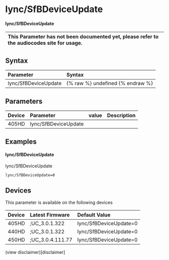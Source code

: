 ﻿---
description: lync/SfBDeviceUpdate
search:
    keywords: ['lync','SfBDeviceUpdate']
---

# lync/SfBDeviceUpdate

#### lync/SfBDeviceUpdate


| This Parameter has not been documented yet, please refer to the audiocodes site for usage.  |
| :--- |

## Syntax
| Parameter | Syntax |
| :--- | :--- |
|lync/SfBDeviceUpdate | {% raw %} undefined {% endraw %} |

## Parameters
|Device|Parameter|value|Description|
|:---|:---|:---|:---|
| 405HD | lync/SfBDeviceUpdate |  |  |

## Examples
#### lync/SfBDeviceUpdate

lync/SfBDeviceUpdate

```
lync/SfBDeviceUpdate=0
```

## Devices
This parameter is available on the following devices

| Device | Latest Firmware | Default Value |
|:---|:---|:---|
| 405HD | ;UC_3.0.1.322 | lync/SfBDeviceUpdate=0 
| 440HD | ;UC_3.0.1.322 | lync/SfBDeviceUpdate=0 
| 450HD | ;UC_3.0.4.111.77 | lync/SfBDeviceUpdate=0 

(view disclaimer)[disclaimer]

